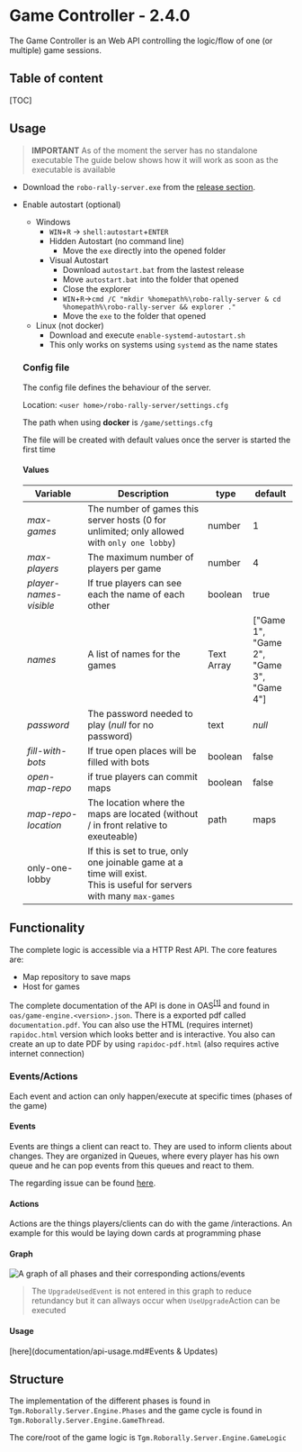 # Game Controller - 2.4.0

The Game Controller is an Web API controlling the logic/flow of one (or multiple) game sessions.

## Table of content

[TOC]

## Usage

> **IMPORTANT** As of the moment the server has no standalone executable
>                       The guide below shows how it will work as soon as the executable is available 

* Download the `robo-rally-server.exe` from the [release section](https://github.com/FactoryRally/game-controller/releases).

* Enable autostart (optional)

  * Windows
    * `WIN`+`R`  -> `shell:autostart`+`ENTER`
    * Hidden Autostart (no command line)
      * Move the `exe` directly into the opened folder
    * Visual Autostart
      * Download `autostart.bat` from the lastest release
      * Move `autostart.bat`  into the folder that opened
      * Close the explorer
      * `WIN`+`R`->`cmd /C "mkdir %homepath%\robo-rally-server & cd %homepath%\robo-rally-server && explorer ."`
      * Move the `exe` to the folder that opened
  * Linux (not docker)
    * Download and execute `enable-systemd-autostart.sh` 
    * This only works on systems using `systemd` as the name states 

  ### Config file 

  The config file defines the behaviour of the server.

  Location: `<user home>/robo-rally-server/settings.cfg`

  The path when using **docker** is `/game/settings.cfg`

  The file will be created with default values once the server is started the first time

  #### Values

  | Variable               | Description                                                  | type       | default                                                 |
  | ---------------------- | ------------------------------------------------------------ | ---------- | ------------------------------------------------------- |
  | *max-games*            | The number of games this server hosts (0 for unlimited; only allowed with `only one lobby`) | number     | 1                                                       |
  | *max-players*          | The maximum number of players per game                       | number     | 4                                                       |
  | *player-names-visible* | If true players can see each the name of each other          | boolean    | true                                                    |
  | *names*                | A list of names for the games                                | Text Array | ["Game 1",<br />"Game 2",<br />"Game 3",<br />"Game 4"] |
  | *password*             | The password needed to play (*null* for no password)         | text       | *null*                                                  |
  | *fill-with-bots*       | If true open places will be filled with bots                 | boolean    | false                                                   |
  | *open-map-repo*        | if true players can commit maps                              | boolean    | false                                                   |
  | *map-repo-location*    | The location where the maps are located (without / in front relative to exeuteable) | path       | maps                                                    |
  | only-one-lobby         | If this is set to true, only one joinable game at a time will exist.<br />This is useful for servers with many `max-games` |            |                                                         |

## Functionality

The complete logic is accessible via a HTTP Rest API. The core features are:

* Map repository to save maps
* Host for games

The complete documentation of the API is done in OAS<sup>[[1]](https://www.openapis.org)</sup> and found in `oas/game-engine.<version>.json`. There is a exported pdf called `documentation.pdf`. You can also use the HTML (requires internet) `rapidoc.html` version which looks better and is interactive. You also can create an up to date PDF by using `rapidoc-pdf.html` (also requires active internet connection)

### Events/Actions

Each event and action can only happen/execute at specific times (phases of the game)

#### Events

Events are things a client can react to. They are used to inform clients about changes. They are organized in Queues, where every player has his own queue and he can pop events from this queues and react to them.

The regarding issue can be found [here](https://github.com/FactoryRally/game-controller/issues/6).

#### Actions

Actions are the things players/clients can do with the game /interactions. An example for this would be laying down cards at programming phase

#### Graph

![A graph of all phases and their corresponding actions/events](D:\Users\Nils\Desktop\Schule\ITP\robot-rally\game-controller\documentation\game-cycle-events.png)

> The `UpgradeUsedEvent` is not entered in this graph to reduce retundancy but it can allways occur when `UseUpgrade`Action can be executed

#### Usage

[here](documentation/api-usage.md#Events & Updates)

## Structure

The implementation of the different phases is found in `Tgm.Roborally.Server.Engine.Phases` and the game cycle is found in `Tgm.Roborally.Server.Engine.GameThread`.

The core/root of the game logic is `Tgm.Roborally.Server.Engine.GameLogic`